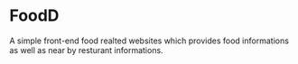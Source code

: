 # FoodD
A simple front-end food realted websites which provides  food informations as well as near by resturant informations.
